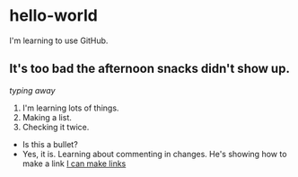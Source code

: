 # hello-world
I'm learning to use GitHub.
## It's too bad the afternoon snacks didn't show up.
*typing away*
  1. I'm learning lots of things.
  2. Making a list.
  3. Checking it twice.
* Is this a bullet?
* Yes, it is.
Learning about commenting in changes.
He's showing how to make a link 
[I can make links](https://computecanada.github.io/2016-04-28-ualberta/)
